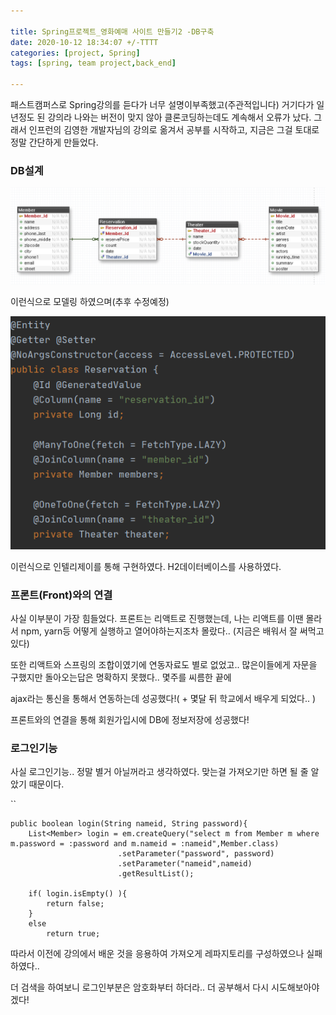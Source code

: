 ```yaml
---

title: Spring프로젝트_영화예매 사이트 만들기2 -DB구축
date: 2020-10-12 18:34:07 +/-TTTT
categories: [project, Spring]
tags: [spring, team project,back_end] 

---
```





패스트캠퍼스로 Spring강의를 듣다가 너무 설명이부족했고(주관적입니다) 거기다가 일년정도 된 강의라 나와는 버전이 맞지 않아 클론코딩하는데도 계속해서 오류가 났다. 그래서 인프런의 김영한 개발자님의 강의로 옮겨서 공부를 시작하고, 지금은 그걸 토대로 정말 간단하게 만들었다.



### DB설계

![mv_3](/assets/poastimg/mv_3.PNG)



이런식으로 모델링 하였으며(추후 수정예정)

![mv_4](/assets/poastimg/mv_4.PNG)



이런식으로 인텔리제이를 통해 구현하였다. H2데이터베이스를 사용하였다.





### 프론트(Front)와의 연결

사실 이부분이 가장 힘들었다. 프론트는 리액트로 진행했는데, 나는 리액트를 이땐 몰라서 npm, yarn등 어떻게 실행하고 열어야하는지조차 몰랐다.. (지금은 배워서 잘 써먹고 있다)

또한 리액트와 스프링의 조합이였기에 연동자료도 별로 없었고.. 많은이들에게 자문을 구했지만 돌아오는답은 명확하지 못했다.. 몇주를 씨름한 끝에

ajax라는 통신을 통해서 연동하는데 성공했다!( + 몇달 뒤 학교에서 배우게 되었다.. )

프론트와의 연결을 통해 회원가입시에 DB에 정보저장에 성공했다!



### 로그인기능

사실 로그인기능.. 정말 별거 아닐꺼라고 생각하였다. 맞는걸 가져오기만 하면 될 줄 알았기 때문이다.

``

```
public boolean login(String nameid, String password){
    List<Member> login = em.createQuery("select m from Member m where m.password = :password and m.nameid = :nameid",Member.class)
                        .setParameter("password", password)
                        .setParameter("nameid",nameid)
                        .getResultList();

    if( login.isEmpty() ){
        return false;
    }
    else
        return true;
```

따라서 이전에 강의에서 배운 것을 응용하여 가져오게 레파지토리를 구성하였으나 실패하였다..

더 검색을 하여보니 로그인부분은 암호화부터 하더라.. 더 공부해서 다시 시도해보아야겠다!
